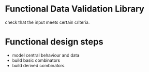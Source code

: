 # Functional Data Validation Library
check that the input meets certain criteria.

# Functional design steps
- model central behaviour and data
- build basic combinators
- build derived combinators
